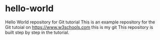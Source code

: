 # hello-world
Hello World repository for Git tutorial
This is an example repository for the Git tutoial on https://www.w3schools.com
this is my git 
This repository is built step by step in the tutorial.